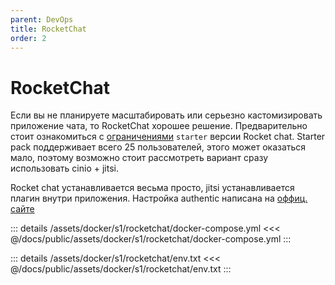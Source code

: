 ```yaml
---
parent: DevOps
title: RocketChat
order: 2
---
```


# RocketChat

Если вы не планируете масштабировать или серьезно кастомизировать приложение чата, то RocketChat
хорошее решение. Предварительно стоит ознакомиться
с [ограничениями](https://www.rocket.chat/pricing) `starter` версии
Rocket chat. Starter pack поддерживает всего 25 пользователей, этого может
оказаться
мало,
поэтому возможно стоит рассмотреть вариант сразу использовать cinio + jitsi.

Rocket chat устанавливается весьма просто, jitsi устанавливается плагин внутри приложения.
Настройка authentic написана на [оффиц. сайте](https://docs.goauthentik.io/integrations/services/rocketchat/)

::: details /assets/docker/s1/rocketchat/docker-compose.yml
<<< @/docs/public/assets/docker/s1/rocketchat/docker-compose.yml
:::

::: details /assets/docker/s1/rocketchat/env.txt
<<< @/docs/public/assets/docker/s1/rocketchat/env.txt
:::
